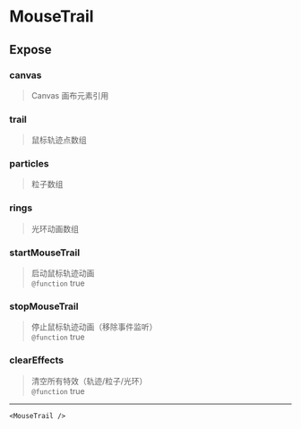 # MouseTrail

## Expose

### canvas

> Canvas 画布元素引用

### trail

> 鼠标轨迹点数组

### particles

> 粒子数组

### rings

> 光环动画数组

### startMouseTrail

> 启动鼠标轨迹动画 <br/>`@function` true

### stopMouseTrail

> 停止鼠标轨迹动画（移除事件监听） <br/>`@function` true

### clearEffects

> 清空所有特效（轨迹/粒子/光环） <br/>`@function` true

---

```vue live
<MouseTrail />
```
